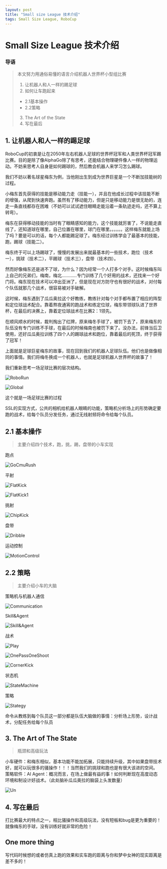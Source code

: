 ```yaml
---
layout: post
title: "Small size League 技术介绍"
tags: Small Size League, RoboCup
---
```


# Small Size League 技术介绍
### 导语
>本文努力用通俗易懂的语言介绍机器人世界杯小型组比赛  
>1. 让机器人和人一样的踢足球
>2. 如何让车跑起来
> * 2.1基本操作  
> * 2.2策略  
>3. The Art of the State
>4. 写在最后  


## 1. 让机器人和人一样的踢足球
RoboCup的初衷是让在2050年左右机器人足球的世界杯冠军和人类世界杯冠军踢比赛。目的是除了像AlphaGo除了有思考，还能结合物理硬件像人一样的物理运动。不妨来思考人自身是如何踢球的，然后教会机器人来学习怎么踢球。  
  
  
我们不妨以著名球星梅东为例，当他刚出生到成为世界巨星是一个不断加技能树的过程。  
    
    
小梅东首先获得的技能是移动能力走（技能一），并且在他成长过程中该技能不断的增强，从爬到快速奔跑。虽然有了移动能力，但是只是移动能力是很无助的，连走一条直线都存在困难（不妨可以试试遮住眼睛走能沿着一条轨迹走吗，还不算上转弯）。  
  
    
   梅东在获得移动技能的当时有了眼睛感知的能力，这个技能就厉害了，不说能走直线了，还知道球在哪里，自己位置在哪里，球门在哪里。。。。。。这样梅东就能上场了吗？要是可以的话，每个人都能踢足球了。梅东经过训练学会了最基本的技能，跑，踢球（技能二）。  
     
       
梅东终于可以上场踢球了，慢慢的发展出来就最基本的一些技术，跑位（技术一），挑球（技术二），平踢球（技术三），盘带（技术四）。  
        
          
然而好像梅东还是进不了球，为什么？因为经常一个人打多个对手。这时候梅东叫上自己的兄弟们，梅南，梅北…………专门训练了几个好用的战术，还找来一个好门将。梅东现在技术可以冲出亚洲了，但是现在对方防守也有很好的战术，对付每个队伍就那几个战术，很容易被对手破解。 
      
这时候，梅东遇到了瓜瓜奥拉这个好教练，教练针对每个对手都布置了相应的阵型和定位球战术配合。靠着熬夜通宵的跑战术和练定位球，梅东带领球队进了世界杯，在最后的决赛上，靠着定位球战术在比赛2：1领先。  
  
  
在顺风顺水的时候，裁判掏出了红牌，原来梅冬手球了，被罚下去了，原来梅东的队伍没有专门训练不手球，在最后的时候梅南也被罚下来了。没办法，前锋当后卫使用，还好瓜瓜奥拉训练了四个人的踢球战术和跑位，靠着最后的死顶，终于获得了冠军！   
  
  
上面就是足球巨星梅东的故事，现在回到我们的机器人足球队伍。他们也是做像相同的事情。我们将梅冬换成一个机器人，也就是足球机器人世界杯的故事了！  
  
  
我们重新思考一场足球比赛的层次结构。  

![RoboRun](https://src-ssl.github.io/assets/RoboRun.png)  

![Global](https://src-ssl.github.io/assets/Global.png)  

这个就是一场足球比赛的过程  

SSL的实现方式，公共的相机给机器人眼睛的功能，策略机分析场上的形势确定要跑的战术，给每个队员分发任务，通过无线射频将命令给每个队员。  

## 2.1 基本操作
>主要介绍四个技术，跑，挑，踢，盘带的小车实现  

跑点  

![GoCmuRush](https://src-ssl.github.io/assets/GoCmuRush.gif)  

平射  

![FlatKick](https://src-ssl.github.io/assets/FlatKick.gif)  

![FlatKick1](https://src-ssl.github.io/assets/FlatKick1.gif)  

挑射  

![ChipKick](https://src-ssl.github.io/assets/ChipKick.gif)  

盘带  

![Dribble](https://src-ssl.github.io/assets/Dribble.gif)  


运动控制  

![MotionControl](https://src-ssl.github.io/assets/MotionControl.gif)  


## 2.2 策略
>主要介绍小车的大脑  

策略机与机器人通信  

![Communication](https://src-ssl.github.io/assets/Communication.gif)  

Skill&Agent  

![Skill&Agent](https://src-ssl.github.io/assets/Skill&Agent.gif)  

战术  

![Play](https://src-ssl.github.io/assets/Play.gif)  

![OnePassOneShoot](https://src-ssl.github.io/assets/OnePassOneShoot.gif)  

![CornerKick](https://src-ssl.github.io/assets/CornerKick.gif)  

状态机  

![StateMachine](https://src-ssl.github.io/assets/StateMachine.gif)  

策略  

![Stategy](https://src-ssl.github.io/assets/Stategy.gif)  

命令从教练到每个队员这一部分都是队伍大脑做的事情：分析场上形势，设计战术，分配任务给每个队员


## 3. The Art of The State
>瓶颈和高级玩法  

小车硬件：和梅东相似，基本功能不能加拓展，只能持续升级，其中如果盘带技术好，就可以玩很多的骚操作！！！当然我们的挑球和跑也是有很大该进的空间。
策略软件：AI Agent：概况而言，在场上做最有益的事！如何判断现在高度动态环境和制设计好战术。（此处脑补瓜瓜奥拉的脑袋上头发数量） 

![Un](https://src-ssl.github.io/assets/革命尚未成功,同志仍需努力.png)  

## 4. 写在最后
打比赛最大的特点之一，相比骚操作和高级玩法，没有短板和bug是更为重要的！就像梅东的手球，没有训练好就非常的危险！  

## One more thing
写代码时候想的或者仿真上跑的效果和实车跑的距离与你和梦中女神的现实距离是差不多的！
